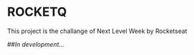# ROCKETQ

This project is the challange of Next Level Week by Rocketseat

##<em>In development...</em>
